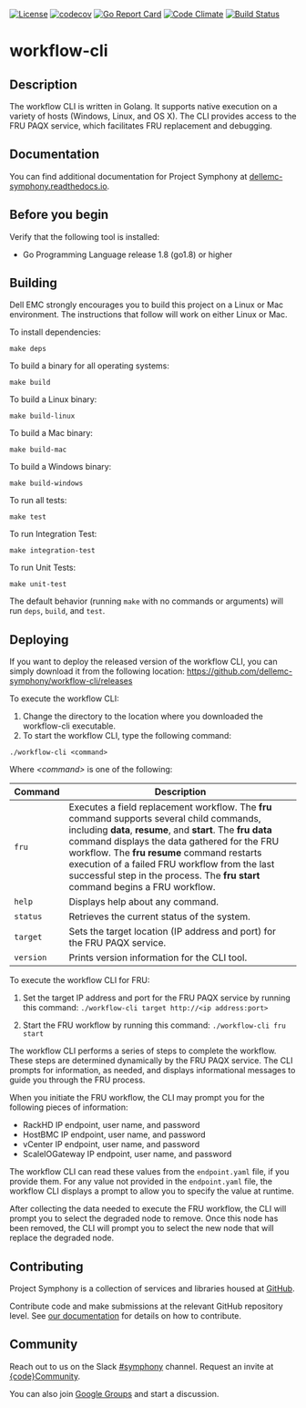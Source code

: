 [![License](http://img.shields.io/badge/License-EPL%201.0-red.svg)](http://opensource.org/licenses/EPL-1.0)
 [![codecov](https://codecov.io/gh/dellemc-symphony/workflow-cli/branch/nirekr_gocov/graph/badge.svg)](https://codecov.io/gh/dellemc-symphony/workflow-cli)
[![Go Report Card](https://goreportcard.com/badge/github.com/dellemc-symphony/workflow-cli)](https://goreportcard.com/report/github.com/dellemc-symphony/workflow-cli)
[![Code Climate](https://codeclimate.com/github/nirekr/workflow-cli/badges/gpa.svg)](https://codeclimate.com/github/nirekr/workflow-cli)
[![Build Status](https://travis-ci.org/dellemc-symphony/workflow-cli.svg?branch=nirekr_gocov)](https://travis-ci.org/dellemc-symphony/workflow-cli)

# workflow-cli
## Description
The workflow CLI is written in Golang. It supports native execution on a variety of hosts (Windows, Linux, and OS X). The CLI provides access to the FRU PAQX service, which facilitates FRU replacement and debugging.

## Documentation

You can find additional documentation for Project Symphony at [dellemc-symphony.readthedocs.io][documentation].

## Before you begin

Verify that the following tool is installed:

* Go Programming Language release 1.8 (go1.8) or higher  

## Building

Dell EMC strongly encourages you to build this project on a Linux or Mac environment. The instructions that follow will work on either Linux or Mac.

To install dependencies:
```
make deps
```

To build a binary for all operating systems:
```
make build
```

To build a Linux binary:
```
make build-linux
```

To build a Mac binary:
```
make build-mac
```

To build a Windows binary:
```
make build-windows
```

To run all tests:
```
make test
```

To run Integration Test:
```
make integration-test
```

To run Unit Tests:
```
make unit-test
```

The default behavior (running `make` with no commands or arguments) will run `deps`, `build`, and `test`.

## Deploying

If you want to deploy the released version of the workflow CLI, you can simply download it from the following location: https://github.com/dellemc-symphony/workflow-cli/releases

To execute the workflow CLI:

1. Change the directory to the location where you downloaded the workflow-cli executable.
2. To start the workflow CLI, type the following command:
```
./workflow-cli <command>
```
  Where *&lt;command&gt;* is one of the following:

| Command | Description |
| --- | --- |
| `fru` | Executes a field replacement workflow. The **fru** command supports several child commands, including **data**, **resume**, and **start**. The **fru data** command displays the data gathered for the FRU workflow. The **fru resume** command restarts execution of a failed FRU workflow from the last successful step in the process. The **fru start** command begins a FRU workflow.|
| `help` | Displays help about any command. |
| `status` | Retrieves the current status of the system. |
| `target` | Sets the target location (IP address and port) for the FRU PAQX service. |
| `version` | Prints version information for the CLI tool. |

To execute the workflow CLI for FRU:

1. Set the target IP address and port for the FRU PAQX service by running this command: `./workflow-cli target http://<ip address:port>`

2. Start the FRU workflow by running this command: `./workflow-cli fru start`

  The workflow CLI performs a series of steps to complete the workflow. These steps are determined dynamically by the FRU PAQX service. The CLI prompts for information, as needed, and displays informational messages to guide you through the FRU process.

  When you initiate the FRU workflow, the CLI may prompt you for the following pieces of information:
  - RackHD IP endpoint, user name, and password
  - HostBMC IP endpoint, user name, and password
  - vCenter IP endpoint, user name, and password
  - ScaleIOGateway IP endpoint, user name, and password

  The workflow CLI can read these values from the `endpoint.yaml` file, if you provide them. For any value not provided in the `endpoint.yaml` file, the workflow CLI displays a prompt to allow you to specify the value at runtime.  

After collecting the data needed to execute the FRU workflow, the CLI will prompt you to select the degraded node to remove. Once this node has been removed, the CLI will prompt you to select the new node that will replace the degraded node.   


## Contributing

Project Symphony is a collection of services and libraries housed at [GitHub][github].

Contribute code and make submissions at the relevant GitHub repository level. See [our documentation][contributing] for details on how to contribute.

## Community

Reach out to us on the Slack [#symphony][slack] channel. Request an invite at [{code}Community][codecommunity].

You can also join [Google Groups][googlegroups] and start a discussion.

[slack]: https://codecommunity.slack.com/messages/symphony
[googlegroups]: https://groups.google.com/forum/#!forum/dellemc-symphony
[codecommunity]: http://community.codedellemc.com/
[contributing]: http://dellemc-symphony.readthedocs.io/en/latest/contributingtosymphony.html
[github]: https://github.com/dellemc-symphony
[documentation]: https://dellemc-symphony.readthedocs.io/en/latest/

